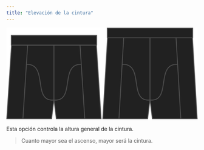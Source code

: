 ```yaml
---
title: "Elevación de la cintura"
---
```


![Opción de ascenso en Bruce](./rise.svg)

Esta opción controla la altura general de la cintura.

> Cuanto mayor sea el ascenso, mayor será la cintura.




